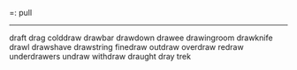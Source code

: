 =: pull

---
draft
drag
colddraw
drawbar
drawdown
drawee
drawingroom
drawknife
drawl
drawshave
drawstring
finedraw
outdraw
overdraw
redraw
underdrawers
undraw
withdraw
draught
dray
trek

